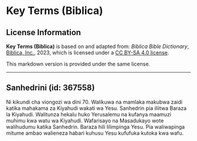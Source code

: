 # Key Terms (Biblica)

## License Information

**Key Terms (Biblica)** is based on and adapted from: _Biblica Bible Dictionary_, [Biblica, Inc.](https://www.biblica.com/), 2023, which is licensed under a [CC BY-SA 4.0 license](https://creativecommons.org/licenses/by-sa/4.0/legalcode.en).

This markdown version is provided under the same license.



--------------------------------

## Sanhedrini (id: 367558)

Ni kikundi cha viongozi wa dini 70\. Walikuwa na mamlaka makubwa zaidi katika mahakama za Kiyahudi wakati wa Yesu. Sanhedrin pia iliitwa Baraza la Kiyahudi. Walitunza hekalu huko Yerusalemu na kufanya maamuzi muhimu kwa watu wa Kiyahudi. Wafarisayo na Masadukayo wote walihudumu katika Sanhedrin. Baraza hili lilimpinga Yesu. Pia waliwapinga mitume ambao walieneza habari kuhusu Yesu kufufuka kutoka kwa wafu.


